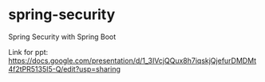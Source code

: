# spring-security
Spring Security with Spring Boot

Link for ppt: https://docs.google.com/presentation/d/1_3IVcjQQux8h7iqskjQjefurDMDMt4f2tPR5135I5-Q/edit?usp=sharing
